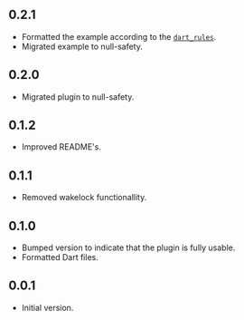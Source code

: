 ## 0.2.1
* Formatted the example according to the [`dart_rules`](https://github.com/dart_rules).
* Migrated example to null-safety.

## 0.2.0
* Migrated plugin to null-safety.

## 0.1.2
* Improved README's.

## 0.1.1
* Removed wakelock functionallity.

## 0.1.0
* Bumped version to indicate that the plugin is fully usable.
* Formatted Dart files.

## 0.0.1
* Initial version.
